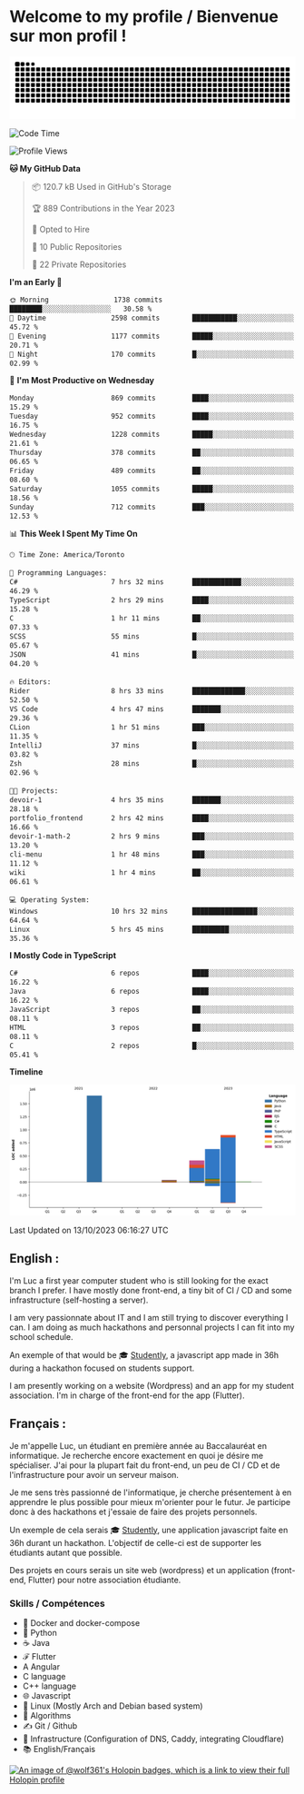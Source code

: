 # Welcome to my profile / Bienvenue sur mon profil !

![snake gif](https://github.com/wolf-361/wolf-361/blob/output/github-contribution-grid-snake.svg)

<!--START_SECTION:waka-->
![Code Time](http://img.shields.io/badge/Code%20Time-404%20hrs%2017%20mins-blue)

![Profile Views](http://img.shields.io/badge/Profile%20Views-0-blue)

**🐱 My GitHub Data** 

> 📦 120.7 kB Used in GitHub's Storage 
 > 
> 🏆 889 Contributions in the Year 2023
 > 
> 💼 Opted to Hire
 > 
> 📜 10 Public Repositories 
 > 
> 🔑 22 Private Repositories 
 > 
**I'm an Early 🐤** 

```text
🌞 Morning                1738 commits        ████████░░░░░░░░░░░░░░░░░   30.58 % 
🌆 Daytime                2598 commits        ███████████░░░░░░░░░░░░░░   45.72 % 
🌃 Evening                1177 commits        █████░░░░░░░░░░░░░░░░░░░░   20.71 % 
🌙 Night                  170 commits         █░░░░░░░░░░░░░░░░░░░░░░░░   02.99 % 
```
📅 **I'm Most Productive on Wednesday** 

```text
Monday                   869 commits         ████░░░░░░░░░░░░░░░░░░░░░   15.29 % 
Tuesday                  952 commits         ████░░░░░░░░░░░░░░░░░░░░░   16.75 % 
Wednesday                1228 commits        █████░░░░░░░░░░░░░░░░░░░░   21.61 % 
Thursday                 378 commits         ██░░░░░░░░░░░░░░░░░░░░░░░   06.65 % 
Friday                   489 commits         ██░░░░░░░░░░░░░░░░░░░░░░░   08.60 % 
Saturday                 1055 commits        █████░░░░░░░░░░░░░░░░░░░░   18.56 % 
Sunday                   712 commits         ███░░░░░░░░░░░░░░░░░░░░░░   12.53 % 
```


📊 **This Week I Spent My Time On** 

```text
🕑︎ Time Zone: America/Toronto

💬 Programming Languages: 
C#                       7 hrs 32 mins       ████████████░░░░░░░░░░░░░   46.29 % 
TypeScript               2 hrs 29 mins       ████░░░░░░░░░░░░░░░░░░░░░   15.28 % 
C                        1 hr 11 mins        ██░░░░░░░░░░░░░░░░░░░░░░░   07.33 % 
SCSS                     55 mins             █░░░░░░░░░░░░░░░░░░░░░░░░   05.67 % 
JSON                     41 mins             █░░░░░░░░░░░░░░░░░░░░░░░░   04.20 % 

🔥 Editors: 
Rider                    8 hrs 33 mins       █████████████░░░░░░░░░░░░   52.50 % 
VS Code                  4 hrs 47 mins       ███████░░░░░░░░░░░░░░░░░░   29.36 % 
CLion                    1 hr 51 mins        ███░░░░░░░░░░░░░░░░░░░░░░   11.35 % 
IntelliJ                 37 mins             █░░░░░░░░░░░░░░░░░░░░░░░░   03.82 % 
Zsh                      28 mins             █░░░░░░░░░░░░░░░░░░░░░░░░   02.96 % 

🐱‍💻 Projects: 
devoir-1                 4 hrs 35 mins       ███████░░░░░░░░░░░░░░░░░░   28.18 % 
portfolio_frontend       2 hrs 42 mins       ████░░░░░░░░░░░░░░░░░░░░░   16.66 % 
devoir-1-math-2          2 hrs 9 mins        ███░░░░░░░░░░░░░░░░░░░░░░   13.20 % 
cli-menu                 1 hr 48 mins        ███░░░░░░░░░░░░░░░░░░░░░░   11.12 % 
wiki                     1 hr 4 mins         ██░░░░░░░░░░░░░░░░░░░░░░░   06.61 % 

💻 Operating System: 
Windows                  10 hrs 32 mins      ████████████████░░░░░░░░░   64.64 % 
Linux                    5 hrs 45 mins       █████████░░░░░░░░░░░░░░░░   35.36 % 
```

**I Mostly Code in TypeScript** 

```text
C#                       6 repos             ████░░░░░░░░░░░░░░░░░░░░░   16.22 % 
Java                     6 repos             ████░░░░░░░░░░░░░░░░░░░░░   16.22 % 
JavaScript               3 repos             ██░░░░░░░░░░░░░░░░░░░░░░░   08.11 % 
HTML                     3 repos             ██░░░░░░░░░░░░░░░░░░░░░░░   08.11 % 
C                        2 repos             █░░░░░░░░░░░░░░░░░░░░░░░░   05.41 % 
```



**Timeline**

![Lines of Code chart](https://raw.githubusercontent.com/wolf-361/wolf-361/main/assets/bar_graph.png)


 Last Updated on 13/10/2023 06:16:27 UTC
<!--END_SECTION:waka-->

## English : 

I'm Luc a first year computer student who is still looking for the exact branch I prefer. I have mostly done front-end, a tiny bit of CI / CD and some infrastructure (self-hosting a server).

I am very passionnate about IT and I am still trying to discover everything I can. I am doing as much hackathons and personnal projects I can fit into my school schedule.

An exemple of that would be 🎓 [Studently](https://github.com/wolf-361/Studently-CodeJam12), a javascript app made in 36h during a hackathon focused on students support.

I am presently working on a website (Wordpress) and an app for my student association. I'm in charge of the front-end for the app (Flutter).

## Français :

Je m'appelle Luc, un étudiant en première année au Baccalauréat en informatique. Je recherche encore exactement en quoi je désire me spécialiser. J'ai pour la plupart fait du front-end, un peu de CI / CD et de l'infrastructure pour avoir un serveur maison.

Je me sens très passionné de l'informatique, je cherche présentement à en apprendre le plus possible pour mieux m'orienter pour le futur. Je participe donc à des hackathons et j'essaie de faire des projets personnels.

Un exemple de cela serais 🎓 [Studently](https://github.com/wolf-361/Studently-CodeJam12), une application javascript faite en 36h durant un hackathon. L'objectif de celle-ci est de supporter les étudiants autant que possible.

Des projets en cours serais un site web (wordpress) et un application (front-end, Flutter) pour notre association étudiante.

###  Skills / Compétences

* 🐋 Docker and docker-compose
* 🐍 Python
* ☕ Java
* ℱ Flutter
* A Angular
* C language
* C++ language
* 🌐 Javascript
* 🐧 Linux (Mostly Arch and Debian based system)
* 🧩 Algorithms
* ✍️ Git / Github
* 📜 Infrastructure (Configuration of DNS, Caddy, integrating Cloudflare)
* 📚 English/Français

[![An image of @wolf361's Holopin badges, which is a link to view their full Holopin profile](https://holopin.me/wolf361)](https://holopin.io/@wolf361)


